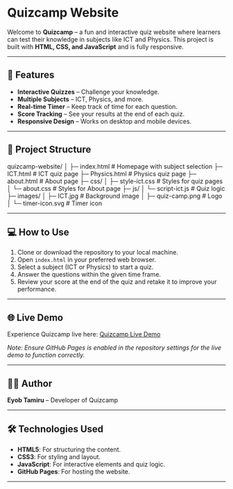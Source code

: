 # Quizcamp Website

Welcome to **Quizcamp** – a fun and interactive quiz website where learners can test their knowledge in subjects like ICT and Physics. This project is built with **HTML, CSS, and JavaScript** and is fully responsive.

---

## 🚀 Features

- **Interactive Quizzes** – Challenge your knowledge.  
- **Multiple Subjects** – ICT, Physics, and more.  
- **Real-time Timer** – Keep track of time for each question.  
- **Score Tracking** – See your results at the end of each quiz.  
- **Responsive Design** – Works on desktop and mobile devices.  

---

## 📂 Project Structure

quizcamp-website/
│
├─ index.html # Homepage with subject selection
├─ ICT.html # ICT quiz page
├─ Physics.html # Physics quiz page
├─ about.html # About page
├─ css/
│ ├─ style-ict.css # Styles for quiz pages
│ └─ about.css # Styles for About page
├─ js/
│ └─ script-ict.js # Quiz logic
├─ images/
│ ├─ ICT.jpg # Background image
│ ├─ quiz-camp.png # Logo
│ └─ timer-icon.svg # Timer icon

---

## 💻 How to Use

1. Clone or download the repository to your local machine.
2. Open `index.html` in your preferred web browser.
3. Select a subject (ICT or Physics) to start a quiz.
4. Answer the questions within the given time frame.
5. Review your score at the end of the quiz and retake it to improve your performance.

---

## 🌐 Live Demo

Experience Quizcamp live here: [Quizcamp Live Demo](https://eyustarX.github.io/quizcamp-website/)

*Note: Ensure GitHub Pages is enabled in the repository settings for the live demo to function correctly.*

---

## 👨‍💻 Author

**Eyob Tamiru** – Developer of Quizcamp

---

## 🛠️ Technologies Used

- **HTML5**: For structuring the content.
- **CSS3**: For styling and layout.
- **JavaScript**: For interactive elements and quiz logic.
- **GitHub Pages**: For hosting the website.

---
